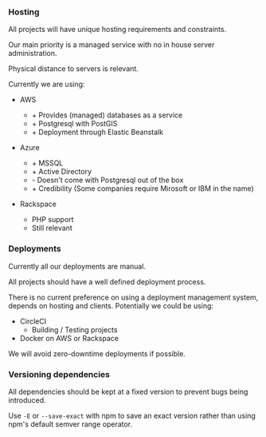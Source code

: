 ### Hosting

All projects will have unique hosting requirements and constraints.

Our main priority is a managed service with no in house server administration.

Physical distance to servers is relevant.

Currently we are using:

- AWS
  - \+ Provides (managed) databases as a service
  - \+ Postgresql with PostGIS
  - \+ Deployment through Elastic Beanstalk

- Azure
  - \+ MSSQL
  - \+ Active Directory
  - \- Doesn't come with Postgresql out of the box
  - \+ Credibility (Some companies require Mirosoft or IBM in the name)

- Rackspace
  - PHP support
  - Still relevant

### Deployments

Currently all our deployments are manual.

All projects should have a well defined deployment process.

There is no current preference on using a deployment management system, depends on hosting and clients. Potentially we could be using:
- CircleCI
  - Building / Testing projects
- Docker on AWS or Rackspace

We will avoid zero-downtime deployments if possible.

### Versioning dependencies

All dependencies should be kept at a fixed version to prevent bugs being introduced.

Use `-E` or `--save-exact` with npm to save an exact version rather than using npm's default semver range operator.

